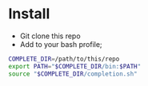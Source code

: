 # Install

- Git clone this repo
- Add to your bash profile;

```bash
COMPLETE_DIR=/path/to/this/repo
export PATH="$COMPLETE_DIR/bin:$PATH"
source "$COMPLETE_DIR/completion.sh"
```
